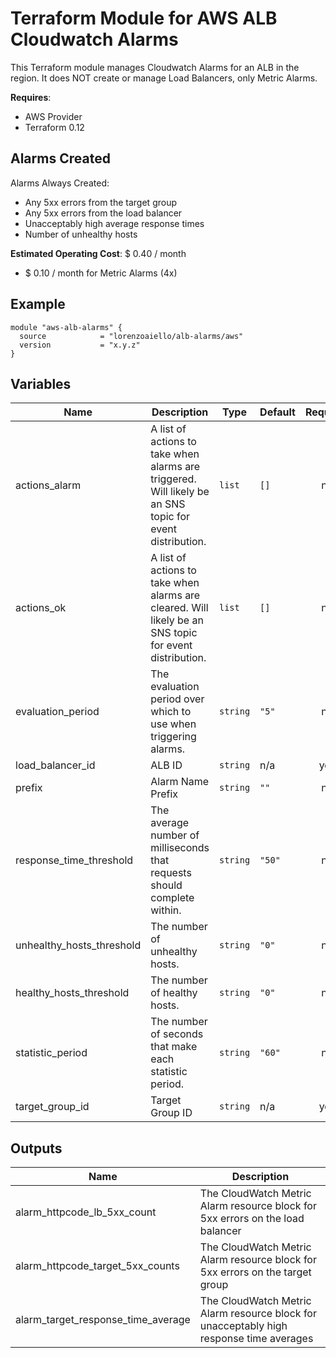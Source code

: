 # Terraform Module for AWS ALB Cloudwatch Alarms

This Terraform module manages Cloudwatch Alarms for an ALB in the region. It does NOT create or manage Load Balancers, only Metric Alarms.

**Requires**:

- AWS Provider
- Terraform 0.12

## Alarms Created

Alarms Always Created:

- Any 5xx errors from the target group
- Any 5xx errors from the load balancer
- Unacceptably high average response times
- Number of unhealthy hosts

**Estimated Operating Cost**: $ 0.40 / month

- $ 0.10 / month for Metric Alarms (4x)

## Example

```hcl-terraform
module "aws-alb-alarms" {
  source            = "lorenzoaiello/alb-alarms/aws"
  version           = "x.y.z"
}

```

## Variables

| Name                      | Description                                                                                              | Type     | Default | Required |
| ------------------------- | -------------------------------------------------------------------------------------------------------- | -------- | ------- | :------: |
| actions_alarm             | A list of actions to take when alarms are triggered. Will likely be an SNS topic for event distribution. | `list`   | `[]`    |    no    |
| actions_ok                | A list of actions to take when alarms are cleared. Will likely be an SNS topic for event distribution.   | `list`   | `[]`    |    no    |
| evaluation_period         | The evaluation period over which to use when triggering alarms.                                          | `string` | `"5"`   |    no    |
| load_balancer_id          | ALB ID                                                                                                   | `string` | n/a     |   yes    |
| prefix                    | Alarm Name Prefix                                                                                        | `string` | `""`    |    no    |
| response_time_threshold   | The average number of milliseconds that requests should complete within.                                 | `string` | `"50"`  |    no    |
| unhealthy_hosts_threshold | The number of unhealthy hosts.                                                                           | `string` | `"0"`   |    no    |
| healthy_hosts_threshold   | The number of healthy hosts.                                                                             | `string` | `"0"`   |    no    |
| statistic_period          | The number of seconds that make each statistic period.                                                   | `string` | `"60"`  |    no    |
| target_group_id           | Target Group ID                                                                                          | `string` | n/a     |   yes    |

## Outputs

| Name                               | Description                                                                             |
| ---------------------------------- | --------------------------------------------------------------------------------------- |
| alarm_httpcode_lb_5xx_count        | The CloudWatch Metric Alarm resource block for 5xx errors on the load balancer          |
| alarm_httpcode_target_5xx_counts   | The CloudWatch Metric Alarm resource block for 5xx errors on the target group           |
| alarm_target_response_time_average | The CloudWatch Metric Alarm resource block for unacceptably high response time averages |
